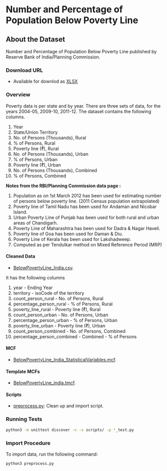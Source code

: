 # Number and Percentage of Population Below Poverty Line


## About the Dataset
Number and Percentage of Population Below Poverty Line published by Reserve Bank of India/Planning Commission.


### Download URL

* Available for downlod as [XLSX](https://rbidocs.rbi.org.in/rdocs/Publications/DOCs/154T_HB15092019609736EE47614B23BFD377A47FFC1A5D.XLSX)


### Overview
Poverty data is per state and by year. There are three sets of data, for the years 2004-05, 2009-10, 2011-12. The dataset contains the following columns.

1. Year  
2. State/Union Territory
3. No. of Persons (Thousands), Rural  
4. % of Persons, Rural
5. Poverty line (₹), Rural  
6. No. of Persons (Thousands), Urban  
7. % of Persons, Urban
8. Poverty line (₹), Urban  
9. No. of Persons (Thousands), Combined
10. % of Persons, Combined


**Notes from the RBI/Planning Commission data page :** 
1. Population as on 1st March 2012 has been used for estimating number of persons below poverty line. (2011 Census population extrapolated)
2. Poverty line of Tamil Nadu has been used for Andaman and Nicobar Island.
3. Urban Poverty Line of Punjab has been used for both rural and urban areas of Chandigarh.
4. Poverty Line of Maharashtra has been used for Dadra & Nagar Haveli.
5. Poverty line of Goa has been used for Daman & Diu.
6. Poverty Line of Kerala has been used for Lakshadweep.
7. Computed as per Tendulkar method on Mixed Reference Period (MRP)



#### Cleaned Data
- [BelowPovertyLine_India.csv](BelowPovertyLine_India.csv).

It has the following columns
1. year - Ending Year  
2. territory - isoCode of the territory
3. count_person_rural - No. of Persons, Rural  
4. percentage_person_rural - % of Persons, Rural
5. poverty_line_rural - Poverty line (₹), Rural  
6. count_person_urban - No. of Persons, Urban  
7. percentage_person_urban - % of Persons, Urban
8. poverty_line_urban - Poverty line (₹), Urban  
9. count_person_combined - No. of Persons, Combined
10. percentage_person_combined - Combined - % of Persons


#### MCF
- [BelowPovertyLine_India_StatisticalVariables.mcf](BelowPovertyLine_India_StatisticalVariables.mcf).

#### Template MCFs
- [BelowPovertyLine_india.tmcf](BelowPovertyLine_india.tmcf).

#### Scripts
- [preprocess.py](preprocess.py): Clean up and import script.


### Running Tests

```bash
python3 -m unittest discover -v -s scripts/ -p *_test.py
```

### Import Procedure

To import data, run the following command:

```bash
python3 preprocess.py
```
